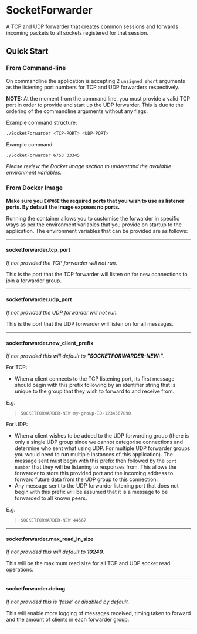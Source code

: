 # SocketForwarder
A TCP and UDP forwarder that creates common sessions and forwards incoming packets to all sockets registered for that session.

## Quick Start

### From Command-line

On commandline the application is accepting 2 `unsigned short` arguments as the listening port numbers for TCP and UDP forwarders respectively.

**NOTE:** At the moment from the command line, you must provide a valid TCP port in order to provide and start up the UDP forwarder. This is due to the ordering of the commandline arguments without any flags.

Example command structure:
``` bash
./SocketForwarder <TCP-PORT> <UDP-PORT>
```

Example command:
``` bash
./SocketForwarder 6753 33345
```

*Please review the Docker Image section to understand the available environment variables.*

### From Docker Image

**Make sure you `EXPOSE` the required ports that you wish to use as listener ports. By default the image exposes no ports.**

Running the container allows you to customise the forwarder in specific ways as per the environment variables that you provide on startup to the application.
The environment variables that can be provided are as follows:

---

#### socketforwarder.tcp_port

*If not provided the TCP forwarder will not run.*

This is the port that the TCP forwarder will listen on for new connections to join a forwarder group.

---

#### socketforwarder.udp_port

*If not provided the UDP forwarder will not run.*

This is the port that the UDP forwarder will listen on for all messages.

---

#### socketforwarder.new_client_prefix

*If not provided this will default to **"SOCKETFORWARDER-NEW:"**.*

For TCP:
- When a client connects to the TCP listening port, its first message should begin with this prefix following by an identifier string that is unique to the group that they wish to forward to and receive from.

E.g.
> `SOCKETFORWARDER-NEW:my-group-ID-1234567890`

For UDP:
- When a client wishes to be added to the UDP forwarding group (there is only a single UDP group since we cannot categorise connections and determine who sent what using UDP. For multiple UDP forwarder groups you would need to run multiple instances of this application). The message sent must begin with this prefix then followed by the `port number` that they will be listening to responses from. This allows the forwarder to store this provided port and the incoming address to forward future data from the UDP group to this connection.
- Any message sent to the UDP forwarder listening port that does not begin with this prefix will be assumed that it is a message to be forwarded to all known peers.

E.g.
> `SOCKETFORWARDER-NEW:44567`

---

#### socketforwarder.max_read_in_size

*If not provided this will default to **10240**.*

This will be the maximum read size for all TCP and UDP socket read operations.

---

#### socketforwarder.debug

*If not provided this is 'false' or disabled by default.*

This will enable more logging of messages received, timing taken to forward and the amount of clients in each forwarder group.

---

